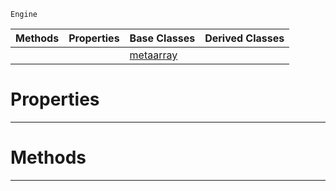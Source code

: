 `Engine`

|Methods|Properties|Base Classes|Derived Classes|
|---|---|---|---|
| | |[metaarray](https://github.com/ArendDanielek/ZeroDocsTest/blob/master/code_reference/class_reference/metaarray.markdown)| |


 #  Properties


---  
 #  Methods


---  
 
  
  
  
  
  
  
  

 